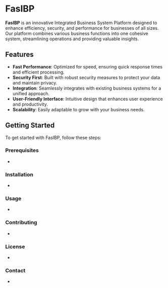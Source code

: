 # FasIBP

**FasIBP** is an innovative Integrated Business System Platform designed to enhance efficiency, security, and performance for businesses of all sizes. Our platform combines various business functions into one cohesive system, streamlining operations and providing valuable insights.

## Features

- **Fast Performance**: Optimized for speed, ensuring quick response times and efficient processing.
- **Security First**: Built with robust security measures to protect your data and maintain privacy.
- **Integration**: Seamlessly integrates with existing business systems for a unified approach.
- **User-Friendly Interface**: Intuitive design that enhances user experience and productivity.
- **Scalability**: Easily adaptable to grow with your business needs.

## Getting Started

To get started with FasIBP, follow these steps:

### Prerequisites

- 

### Installation

-

### Usage

-

### Contributing

-

### License

-

### Contact

-
